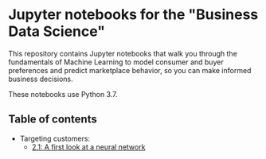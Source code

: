 # Jupyter notebooks for the "Business Data Science"

This repository contains Jupyter notebooks that walk you through the fundamentals of Machine Learning to model consumer and buyer preferences and predict marketplace behavior, so you can make informed
business decisions. 

These notebooks use Python 3.7.

## Table of contents

* Targeting customers:
    * [2.1: A first look at a neural network](http://nbviewer.jupyter.org/github/fchollet/deep-learning-with-python-notebooks/blob/master/2.1-a-first-look-at-a-neural-network.ipynb)

